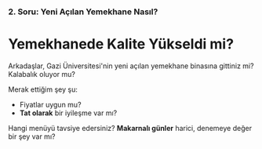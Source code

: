 ### 2. Soru: Yeni Açılan Yemekhane Nasıl?

# Yemekhanede Kalite Yükseldi mi?

Arkadaşlar, Gazi Üniversitesi'nin yeni açılan yemekhane binasına gittiniz mi? Kalabalık oluyor mu?

Merak ettiğim şey şu:

-   Fiyatlar uygun mu?
-   **Tat olarak** bir iyileşme var mı?

Hangi menüyü tavsiye edersiniz? **Makarnalı günler** harici, denemeye değer bir şey var mı?

